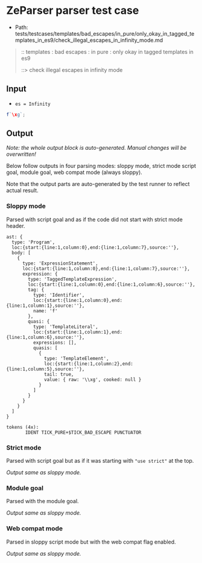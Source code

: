 # ZeParser parser test case

- Path: tests/testcases/templates/bad_escapes/in_pure/only_okay_in_tagged_templates_in_es9/check_illegal_escapes_in_infinity_mode.md

> :: templates : bad escapes : in pure : only okay in tagged templates in es9
>
> ::> check illegal escapes in infinity mode

## Input

- `es = Infinity`

`````js
f`\xg`;
`````

## Output

_Note: the whole output block is auto-generated. Manual changes will be overwritten!_

Below follow outputs in four parsing modes: sloppy mode, strict mode script goal, module goal, web compat mode (always sloppy).

Note that the output parts are auto-generated by the test runner to reflect actual result.

### Sloppy mode

Parsed with script goal and as if the code did not start with strict mode header.

`````
ast: {
  type: 'Program',
  loc:{start:{line:1,column:0},end:{line:1,column:7},source:''},
  body: [
    {
      type: 'ExpressionStatement',
      loc:{start:{line:1,column:0},end:{line:1,column:7},source:''},
      expression: {
        type: 'TaggedTemplateExpression',
        loc:{start:{line:1,column:0},end:{line:1,column:6},source:''},
        tag: {
          type: 'Identifier',
          loc:{start:{line:1,column:0},end:{line:1,column:1},source:''},
          name: 'f'
        },
        quasi: {
          type: 'TemplateLiteral',
          loc:{start:{line:1,column:1},end:{line:1,column:6},source:''},
          expressions: [],
          quasis: [
            {
              type: 'TemplateElement',
              loc:{start:{line:1,column:2},end:{line:1,column:5},source:''},
              tail: true,
              value: { raw: '\\xg', cooked: null }
            }
          ]
        }
      }
    }
  ]
}

tokens (4x):
       IDENT TICK_PURE+$TICK_BAD_ESCAPE PUNCTUATOR
`````

### Strict mode

Parsed with script goal but as if it was starting with `"use strict"` at the top.

_Output same as sloppy mode._

### Module goal

Parsed with the module goal.

_Output same as sloppy mode._

### Web compat mode

Parsed in sloppy script mode but with the web compat flag enabled.

_Output same as sloppy mode._
